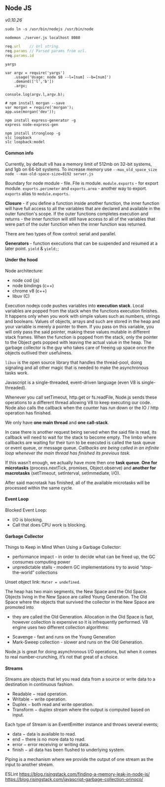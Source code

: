 Node JS
-

*v0.10.26*

````
sudo ln -s /usr/bin/nodejs /usr/bin/node
````
````
nodemon ./server.js localhost 8080
````

````js
req.url    // Url string.
req.params // Parsed params from url.
req.params.id
````

`yargs`
````
var argv = require('yargs')
    .usage('Usage: node $0 --l=[num] --b=[num]')
    .demand(['l','b'])
    .argv;

console.log(argv.l,argv.b);
````

````
# npm install morgan --save
var morgan = require('morgan');
app.use(morgan('dev'));
````

````
npm install express-generator -g
express node-express-gen
````
````
npm install strongloop -g
slc loopback
slc loopback:model
````

#### Common info

Currently, by default v8 has a memory limit of 512mb on 32-bit systems, and 1gb on 64-bit systems.
To increase memory use `--max_old_space_size`
`node --max-old-space-size=8192 server.js`

Boundary for node module - file. File is module.
`module.exports` - for export module.
`exports.perimeter` and `exports.area` - another way to export.
`exports` alias to `module.exports`.

**Closure** - if you define a function inside another function,
the inner function will have full access to all the variables
that are declared and available in the outer function's scope.
If the outer functions completes execution and returns -
the inner function will still have access to all of the variables
that were part of the outer function when the inner function was returned.

There are two types of flow control: serial and parallel.

**Generators** - function executions that can be suspended and resumed at a later point.
`yield` & `yield;`;

#### Under the hood

Node architecture:

* node cod (js)
* node bindings (c++)
* chrome v8 (c++)
* libuv (C)

Execution nodejs code pushes variables into **execution stack**.
Local variables are popped from the stack when the functions execution finishes.
It happens only when you work with simple values such as numbers, strings and booleans.
Values of objects, arrays and such are stored in the heap and your variable is merely a pointer to them.
If you pass on this variable, you will only pass the said pointer, making these values mutable in different stack frames.
When the function is popped from the stack, only the pointer to the Object gets popped with leaving the actual value in the heap.
The garbage collector is the guy who takes care of freeing up space once the objects outlived their usefulness.

`libuv` is the open source library that handles the thread-pool,
doing signaling and all other magic that is needed to make the asynchronous tasks work.

Javascript is a single-threaded, event-driven language (even V8 is single-threaded).

Whenever you call setTimeout, http.get or fs.readFile,
Node.js sends these operations to a different thread allowing V8 to keep executing our code.
Node also calls the callback when the counter has run down or the IO / http operation has finished.

We only have **one main thread** and **one call-stack**.

In case there is another request being served when the said file is read, its callback will need to wait for the stack to become empty.
The limbo where callbacks are waiting for their turn to be executed is called the task queue or event queue, or message queue.
*Callbacks are being called in an infinite loop whenever the main thread has finished its previous task.*

If this wasn’t enough, we actually have more then one **task queue**.
**One for microtasks** (process.nextTick, promises, Object.observe)
and **another for macrotasks** (setTimeout, setInterval, setImmediate, I/O).

After said macrotask has finished, all of the available microtasks will be processed within the same cycle.

#### Event Loop

Blocked Event Loop:

* I/O is blocking.
* Call that does CPU work is blocking.

#### Garbage Collector

Things to Keep in Mind When Using a Garbage Collector:

* performance impact - in order to decide what can be freed up, the GC consumes computing power
* unpredictable stalls - modern GC implementations try to avoid “stop-the-world” collections

Unset object link: `Mater = undefined`.

The heap has two main segments, the New Space and the Old Space.
Objects living in the New Space are called Young Generation.
The Old Space where the objects that survived the collector in the New Space are promoted into
- they are called the Old Generation.
Allocation in the Old Space is fast, however collection is expensive so it is infrequently performed.
V8 engine uses two different collection algorithms:

* Scavenge - fast and runs on the Young Generation
* Mark-Sweep collection - slower and runs on the Old Generation.

Node.js is great for doing asynchronous I/O operations,
but when it comes to real number-crunching, it’s not that great of a choice.

#### Streams

Streams are objects that let you read data from a source
or write data to a destination in continuous fashion.

* Readable − read operation.
* Writable − write operation.
* Duplex − both read and write operation.
* Transform − duplex stream where the output is computed based on input.

Each type of Stream is an EventEmitter instance and throws several events;

* data − data is available to read.
* end − there is no more data to read.
* error − error receiving or writing data.
* finish − all data has been flushed to underlying system.

Piping is a mechanism where we provide the output of one stream as the input to another stream.

ESLint
https://blog.risingstack.com/finding-a-memory-leak-in-node-js/
https://blog.risingstack.com/javascript-garbage-collection-orinoco/
